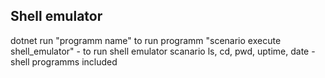 ## Shell emulator

dotnet run "programm name" to run programm
"scenario execute shell_emulator" - to run shell emulator scanario
ls, cd, pwd, uptime, date - shell programms included
